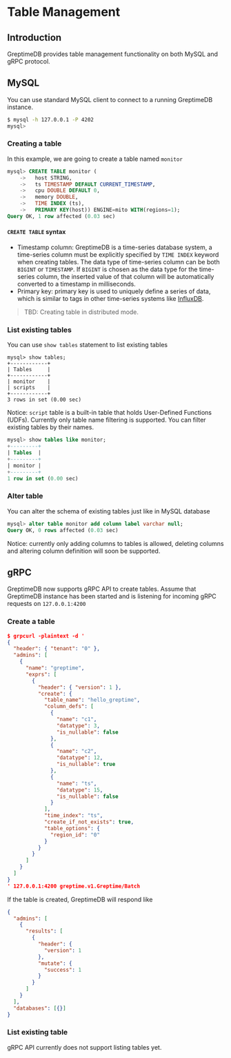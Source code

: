 # Table Management

## Introduction

GreptimeDB provides table management functionality on both MySQL and gRPC protocol.

## MySQL

You can use standard MySQL client to connect to a running GreptimeDB instance.

``` bash
$ mysql -h 127.0.0.1 -P 4202
mysql>
```

### Creating a table

In this example, we are going to create a table named `monitor`

``` sql
mysql> CREATE TABLE monitor (
    ->   host STRING,
    ->   ts TIMESTAMP DEFAULT CURRENT_TIMESTAMP,
    ->   cpu DOUBLE DEFAULT 0,
    ->   memory DOUBLE,
    ->   TIME INDEX (ts),
    ->   PRIMARY KEY(host)) ENGINE=mito WITH(regions=1);
Query OK, 1 row affected (0.03 sec)
```

#### `CREATE TABLE` syntax

- Timestamp column: GreptimeDB is a time-series database system, a time-series column must
be explicitly specified by `TIME INDEX` keyword when creating tables. The data type of
time-series column can be both `BIGINT` or `TIMESTAMP`. If `BIGINT` is chosen as the
data type for the time-series column, the inserted value of that column will be
automatically converted to a timestamp in milliseconds.
- Primary key: primary key is used to uniquely define a series of data, which is similar
to tags in other time-series systems like [InfluxDB][1].

[1]: <https://docs.influxdata.com/influxdb/v1.8/concepts/glossary/#tag-key>

> TBD:  Creating table in distributed mode.

### List existing tables

You can use `show tables` statement to list existing tables

``` shell
mysql> show tables;
+------------+
| Tables     |
+------------+
| monitor    |
| scripts    |
+------------+
3 rows in set (0.00 sec)
```

Notice: `script` table is a built-in table that holds User-Defined Functions (UDFs).
Currently only table name filtering is supported. You can filter existing tables by their names.

``` sql
mysql> show tables like monitor;
+---------+
| Tables  |
+---------+
| monitor |
+---------+
1 row in set (0.00 sec)
```

### Alter table

You can alter the schema of existing tables just like in MySQL database

``` sql
mysql> alter table monitor add column label varchar null;
Query OK, 0 rows affected (0.03 sec)
```

Notice: currently only adding columns to tables is allowed, deleting columns and altering
column definition will soon be supported.

## gRPC

GreptimeDB now supports gRPC API to create tables. Assume that GreptimeDB instance has been started
and is listening for incoming gRPC requests on `127.0.0.1:4200`

### Create a table

``` json
$ grpcurl -plaintext -d '
{
  "header": { "tenant": "0" },
  "admins": [
    {
      "name": "greptime",
      "exprs": [
        {
          "header": { "version": 1 },
          "create": {
            "table_name": "hello_greptime",
            "column_defs": [
              {
                "name": "c1",
                "datatype": 3,
                "is_nullable": false
              },
              {
                "name": "c2",
                "datatype": 12,
                "is_nullable": true
              },
              {
                "name": "ts",
                "datatype": 15,
                "is_nullable": false
              }
            ],
            "time_index": "ts",
            "create_if_not_exists": true,
            "table_options": {
              "region_id": "0"
            }
          }
        }
      ]
    }
  ]
}
' 127.0.0.1:4200 greptime.v1.Greptime/Batch
```

If the table is created, GreptimeDB will respond like

``` json
{
  "admins": [
    {
      "results": [
        {
          "header": {
            "version": 1
          },
          "mutate": {
            "success": 1
          }
        }
      ]
    }
  ],
  "databases": [{}]
}
```

### List existing table

gRPC API currently does not support listing tables yet.
